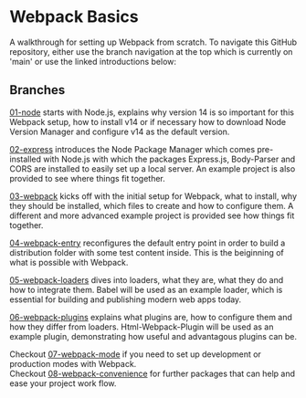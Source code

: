 # Webpack Basics
A walkthrough for setting up Webpack from scratch. To navigate this GitHub repository, either use the branch navigation at the top which is currently on 'main' or use the linked introductions below: 

## Branches
[01-node](https://github.com/michihodges/webpack-basics/tree/01-node) starts with Node.js, explains why version 14 is so important for this Webpack setup, how to install v14 or if necessary how to download Node Version Manager and configure v14 as the default version.

[02-express](https://github.com/michihodges/webpack-basics/tree/02-express) introduces the Node Package Manager which comes pre-installed with Node.js with which the packages Express.js, Body-Parser and CORS are installed to easily set up a local server. An example project is also provided to see where things fit together.

[03-webpack](https://github.com/michihodges/webpack-basics/tree/03-webpack) kicks off with the initial setup for Webpack, what to install, why they should be installed, which files to create and how to configure them. A different and more advanced example project is provided see how things fit together.

[04-webpack-entry](https://github.com/michihodges/webpack-basics/tree/04-webpack-entry) reconfigures the default entry point in order to build a distribution folder with some test content inside. This is the beiginning of what is possible with Webpack.

[05-webpack-loaders](https://github.com/michihodges/webpack-basics/tree/05-webpack-loaders) dives into loaders, what they are, what they do and how to integrate them. Babel will be used as an example loader, which is essential for building and publishing modern web apps today.

[06-webpack-plugins](https://github.com/michihodges/webpack-basics/tree/06-webpack-plugins) explains what plugins are, how to configure them and how they differ from loaders. Html-Webpack-Plugin will be used as an example plugin, demonstrating how useful and advantagous plugins can be.

Checkout [07-webpack-mode](https://github.com/michihodges/webpack-basics/tree/07-webpack-mode) if you need to set up development or production modes with Webpack.</br>
Checkout [08-webpack-convenience](https://github.com/michihodges/webpack-basics/tree/08-webpack-convenience) for further packages that can help and ease your project work flow.
